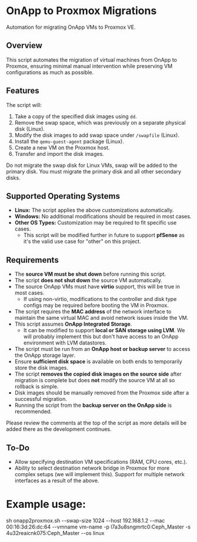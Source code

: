 # OnApp to Proxmox Migrations

Automation for migrating OnApp VMs to Proxmox VE.

## Overview
This script automates the migration of virtual machines from OnApp to Proxmox, ensuring minimal manual intervention while preserving VM configurations as much as possible.

## Features
The script will:
1. Take a copy of the specified disk images using `dd`.
2. Remove the swap space, which was previously on a separate physical disk (Linux).
3. Modify the disk images to add swap space under `/swapfile` (Linux).
4. Install the `qemu-guest-agent` package (Linux).
5. Create a new VM on the Proxmox host.
6. Transfer and import the disk images.

Do not migrate the swap disk for Linux VMs, swap will be added to the primary disk.
You must migrate the primary disk and all other secondary disks.

## Supported Operating Systems
- **Linux:** The script applies the above customizations automatically.
- **Windows:** No additional modifications should be required in most cases.
- **Other OS Types:** Customization may be required to fit specific use cases. 
  - This script will be modified further in future to support **pfSense** as it's the valid use case for "other" on this project.

## Requirements
- The **source VM must be shut down** before running this script.
- The script **does not shut down** the source VM automatically.
- The source OnApp VMs must have **virtio** support, this will be true in most cases.
  - If using non-virtio, modifications to the controller and disk type configs may be required before booting the VM in Proxmox.
- The script requires the **MAC address** of the network interface to maintain the same virtual MAC and avoid network issues inside the VM.
- This script assumes **OnApp Integrated Storage**.
  - It can be modified to support **local or SAN storage using LVM**. We will probably implement this but don't have access to an OnApp environment with LVM datastores.
- The script must be run from an **OnApp host or backup server** to access the OnApp storage layer.
- Ensure **sufficient disk space** is available on both ends to temporarily store the disk images.
- The script **removes the copied disk images on the source side** after migration is complete but does **not** modify the source VM at all so rollback is simple.
- Disk images should be manually removed from the Proxmox side after a successful migration.
- Running the script from the **backup server on the OnApp side** is recommended.

Please review the comments at the top of the script as more details will be added there as the development continues. 

## To-Do
- Allow specifying destination VM specifications (RAM, CPU cores, etc.).
- Ability to select destination network bridge in Proxmox for more complex setups (we will implement this).
  Support for multiple network interfaces as a result of the above.
  
# Example usage:
sh onapp2proxmox.sh --swap-size 1024 --host 192.168.1.2 --mac 00:16:3d:26:dc:64 --vmname vm-name -p l7a3u8sngmrtc0:Ceph_Master -s 4u32reaicnk075:Ceph_Master --os linux
